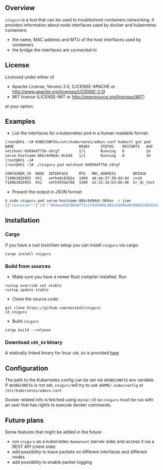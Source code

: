 Overview
--------

`cniguru` is a tool that can be used to troubleshoot containers networking.
It provides information about node interfaces used by docker and kubernetes containers:
- the name, MAC address and MTU of the host interfaces used by containers
- the bridge the interfaces are connected to

License
-------

Licensed under either of

* Apache License, Version 2.0, (LICENSE-APACHE or http://www.apache.org/licenses/LICENSE-2.0)
* MIT license (LICENSE-MIT or http://opensource.org/licenses/MIT)

at your option.

Examples
--------

* List the interfaces for a kubernetes pod in a human readable format:

```bash
[root@kh1 ~]# KUBECONFIG=/etc/kubernetes/admin.conf kubectl get pod
NAME                              READY     STATUS    RESTARTS   AGE
netshoot-6d994df756-v9rgf         1/1       Running   0          2m
serve-hostname-86bc9d96dc-8cb49   1/1       Running   0          2m
[root@kh1 ~]# 
[root@kh1 ~]# ./cniguru pod netshoot-6d994df756-v9rgf

CONTAINER_ID  NODE  INTERFACE     MTU   MAC_ADDRESS        BRIDGE
7180b102b955  kh1   vethe8c8302a  1460  a6:eb:27:39:dd:dd  cni0
7180b102b955  kh1   veth593daf68  1500  e2:31:16:b3:66:40  br_dc_test
```

* Present the output in JSON format:

```bash
$ sudo cniguru pod serve-hostname-86bc9d96dc-9b8xn -o json
[{"container":{"id":"994ae42819bb8f7311f4e0d89cd83a5499ed02008b34091010e73329f1707a0b","pid":23256,"node_name":"sentinel","runtime":"Docker"},"interfaces":[{"container":{"name":"eth0","ifindex":3,"peer_ifindex":14,"mtu":1500,"mac_address":"3e:f0:1f:0f:27:ae","bridge":null,"ip_address":"10.244.0.5/24"},"node":{"name":"veth20ac475f","ifindex":14,"peer_ifindex":3,"mtu":1500,"mac_address":"7a:86:33:d4:33:bf","bridge":"cni0","ip_address":null}}]}]
```

Installation
------------

### Cargo

If you have a rust toolchain setup you can install `cniguru` via cargo:

```
cargo install cniguru
```

### Build from sources

* Make sure you have a newer Rust compiler installed. Run

```
rustup override set stable
rustup update stable
```


* Clone the source code:

```
git clone https://github.com/maximih/cniguru
cd cniguru
```

* Build `cniguru`

```
cargo build --release
```

### Download `x86_64` binary

A statically linked binary for linux `x86_64` is provided [here](https://github.com/maximih/cniguru/releases/download/0.1.0/cniguru_x86_64_0.1.0.tar.gz)

Configuration
-------------

The path to the Kubernetes config can be set via `$KUBECONFIG` env variable.
If `$KUBECONFIG` is not set, `cniguru` will try to use `$HOME/.kube/config` or `/etc/kubernetes/admin.conf`.

Docker related info is fetched using `docker` cli so `cniguru` must be run with an user that has rights to execute docker commands.

Future plans
------------

Some features that might be added in the future:

* run `cniguru` as a kubernetes `daemonset` (server side) and access it via a REST API (client side)
* add possibility to trace packets on different interfaces and different nodes
* add possibility to enable packet logging
